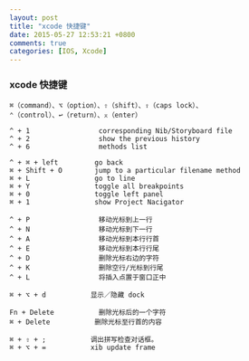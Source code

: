 ```yaml
---
layout: post
title: "xcode 快捷键"
date: 2015-05-27 12:53:21 +0800
comments: true
categories: [IOS, Xcode]
---
```

### xcode 快捷键
    ⌘（command）、⌥（option）、⇧（shift）、⇪（caps lock）、
    ⌃（control）、↩（return）、⌅（enter）

    ^ + 1                 corresponding Nib/Storyboard file
    ^ + 2                 show the previous history
    ^ + 6                 methods list

    ^ + ⌘ + left         go back
    ⌘ + Shift + O        jump to a particular filename method
    ⌘ + L                go to line
    ⌘ + Y                toggle all breakpoints
    ⌘ + 0                toggle left panel
    ⌘ + 1                show Project Nacigator

    ^ + P                 移动光标到上一行
    ^ + N                 移动光标到下一行
    ^ + A                 移动光标到本行行首
    ^ + E                 移动光标到本行行尾
    ^ + D                 删除光标右边的字符
    ^ + K                 删除空行/光标到行尾
    ^ + L                 将插入点置于窗口正中

    ⌘ + ⌥ + d           显示／隐藏 dock

    Fn + Delete           删除光标后的一个字符
    ⌘ + Delete           删除光标至行首的内容

    ⌘ + ⇧ + ;           调出拼写检查对话框。
    ⌘ + ⌥ + =           xib update frame